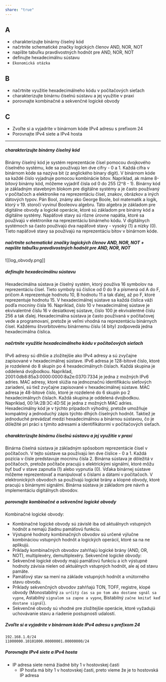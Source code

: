 ```yaml
---
share: "true"
---
```

## A
 - charakterizujte binárny číselný kód
 - načrtnite schematické značky logických členov AND, NOR, NOT
 - napíšte tabuľku pravdivostných hodnôt pre AND, NOR, NOT
 - definujte hexadecimálnu sústavu
 - `Ekonomická otázka` 
## B
- načrtnite využitie hexadecimálneho kódu v počítačových sieťach
- charakterizujte binárnu číselnú sústavu a jej využitie v praxi
- porovnajte kombinačné a sekvenčné logické obvody
## C
- Zvoľte si a vyjadrite v binárnom kóde IPv4 adresu s prefixom 24
- Porovnajte IPv4 siete a IPv4 hosta

---
##### charakterizujte binárny číselný kód
Binárny číselný kód je systém reprezentácie čísel pomocou dvojkového číselného systému, kde sa používajú len dve cifry - 0 a 1. Každá cifra v binárnom kóde sa nazýva bit (z anglického binary digit).
V binárnom kóde sa každé číslo vyjadruje pomocou kombinácie bitov. Napríklad, ak máme 8-bitový binárny kód, môžeme vyjadriť čísla od 0 do 255 (2^8 - 1).
Binárny kód je základným stavebným blokom pre digitálne systémy a je často používaný v počítačoch a elektronike na reprezentáciu čísel, znakov, obrázkov a iných dátových typov.
Pán Bool, známy ako George Boole, bol matematik a logik, ktorý v 19. storočí vyvinul Booleovu algebru. Táto algebra je základom pre digitálne obvody a logické operácie, ktoré sú základom pre binárny kód a digitálne systémy.
Napäťové stavy sú rôzne úrovne napätia, ktoré sa používajú v elektronike na reprezentáciu binárneho kódu. V digitálnych systémoch sa často používajú dva napäťové stavy - vysoký (1) a nízky (0). Tieto napäťové stavy sa používajú na reprezentáciu bitov v binárnom kóde.
##### načrtnite schematické značky logických členov AND, NOR, NOT + napíšte tabuľku pravdivostných hodnôt pre AND, NOR, NOT
![[log_obvody.png]]
##### definujte hexadecimálnu sústavu
Hexadecimálna sústava je číselný systém, ktorý používa 16 symbolov na reprezentáciu čísel. Tieto symboly sú číslice od 0 do 9 a písmená od A do F, pričom A reprezentuje hodnotu 10, B hodnotu 11 a tak ďalej, až po F, ktoré reprezentuje hodnotu 15.
V hexadecimálnej sústave sa každá číslica váži podľa mocniny čísla 16. Napríklad, číslo 10 v hexadecimálnej sústave je ekvivalentné číslu 16 v desiatkovej sústave, číslo 100 je ekvivalentné číslu 256 a tak ďalej.
Hexadecimálna sústava je často používaná v počítačovej vede a programovaní, pretože je veľmi vhodná na reprezentáciu binárnych čísel. Každému štvorbitovému binárnemu číslu (4 bity) zodpovedá jedna hexadecimálna číslica.
##### načrtnite využitie hexadecimálneho kódu v počítačových sieťach
IPv6 adresy sú dlhšie a zložitejšie ako IPv4 adresy a sú zvyčajne zapisované v hexadecimálnej sústave. IPv6 adresa je 128-bitové číslo, ktoré je rozdelené do 8 skupín po 4 hexadecimálnych číslach. Každá skupina je oddelená dvojbodkou. Napríklad, 2001:0db8:85a3:0000:0000:8a2e:0370:7334 je jedna z možných IPv6 adries.
MAC adresy, ktoré slúžia na jednoznačnú identifikáciu sieťových zariadení, sú tiež zvyčajne zapisované v hexadecimálnej sústave. MAC adresa je 48-bitové číslo, ktoré je rozdelené do 6 skupín po 2 hexadecimálnych číslach. Každá skupina je oddelená dvojbodkou. Napríklad, 00:1A:2B:3C:4D:5E je jedna z možných MAC adries.
Hexadecimálny kód je v týchto prípadoch výhodný, pretože umožňuje kompaktný a jednoduchý zápis týchto dlhých číselných hodnôt. Taktiež je jednoduché prevádzať medzi hexadecimálnou a binárnou sústavou, čo je dôležité pri práci s týmito adresami a identifikátormi v počítačových sieťach.
##### charakterizujte binárnu číselnú sústavu a jej využitie v praxi
Binárna číselná sústava je základným spôsobom reprezentácie čísel v počítačoch. V tejto sústave sa používajú len dve číslice - 0 a 1. Každá pozícia v čísle predstavuje mocninu čísla 2.
Binárna sústava je dôležitá v počítačoch, pretože počítače pracujú s elektrickými signálmi, ktoré môžu byť buď v stave zapnutia (1) alebo vypnutia (0). Vďaka binárnej sústave môžeme reprezentovať a manipulovať s číslami a dátami v počítačoch.
V elektronických obvodoch sa používajú logické brány a klopné obvody, ktoré pracujú s binárnymi signálmi. Binárna sústava je základom pre návrh a implementáciu digitálnych obvodov.
##### porovnajte kombinačné a sekvenčné logické obvody
Kombinačné logické obvody:
- Kombinačné logické obvody sú závislé iba od aktuálnych vstupných hodnôt a nemajú žiadnu pamäťovú funkciu.
- Výstupné hodnoty kombinačných obvodov sú určené výlučne kombináciou vstupných hodnôt a logických operácií, ktoré sa na ne aplikujú.
- Príklady kombinačných obvodov zahŕňajú logické brány (AND, OR, NOT), multiplexéry, demultiplexéry.
Sekvenčné logické obvody:
- Sekvenčné logické obvody majú pamäťovú funkciu a ich výstupné hodnoty závisia nielen od aktuálnych vstupných hodnôt, ale aj od stavu pamäte.
- Pamäťový stav sa mení na základe vstupných hodnôt a vnútorného stavu obvodu.
- Príklady sekvenčných obvodov zahŕňajú TON, TOFF, registre, klopé obvody (Monostabilný `za určitý čas sa po tom ako dostane sgnál sa vypne`, Astabilný `signalom sa zapne a vypne`, Bistabilný `začne kmitať keď dostane signál`).
- Sekvenčné obvody sú vhodné pre zložitejšie operácie, ktoré vyžadujú uchovávanie stavu a riadenie postupnosti udalostí.
##### Zvoľte si a vyjadrite v binárnom kóde IPv4 adresu s prefixom 24
```
192.168.1.0/24
11000000.10101000.00000001.00000000/24
```
##### Porovnajte IPv4 siete a IPv4 hosta
- IP adresa siete nemá žiadné bity 1 v hostovskej časti
	- IP hosťa má bity 1 v hostovskej časti, preto vieme že je to hostovská IP adresa